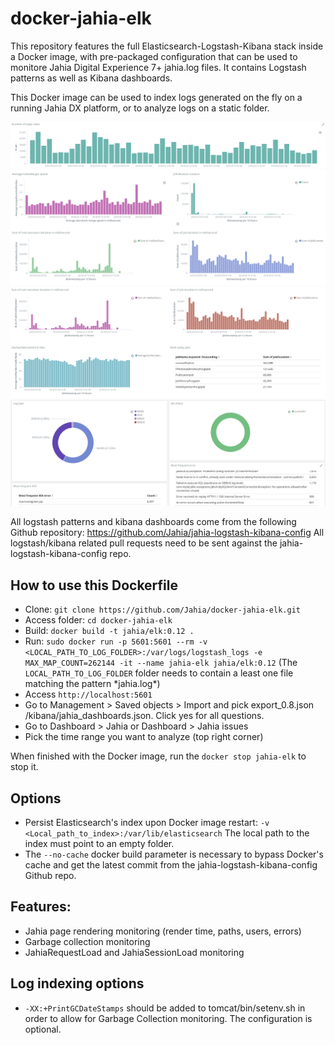 # docker-jahia-elk

This repository features the full Elasticsearch-Logstash-Kibana stack inside a Docker image, with pre-packaged configuration that can be used to monitore Jahia Digital Experience 7+ jahia.log files. It contains Logstash patterns as well as Kibana dashboards.

This Docker image can be used to index logs generated on the fly on a running Jahia DX platform, or to analyze logs on a static folder.

![Number of page view per day](./images/render-count.png)
![Various statistics](./images/ratios.png)
![Job execution](./images/job-execution.png)
![Most frequent errors](./images/errors.png)

All logstash patterns and kibana dashboards come from the following Github repository: https://github.com/Jahia/jahia-logstash-kibana-config
All logstash/kibana related pull requests need to be sent against the jahia-logstash-kibana-config repo.

## How to use this Dockerfile
* Clone: `git clone https://github.com/Jahia/docker-jahia-elk.git`
* Access folder: `cd docker-jahia-elk`
* Build: `docker build -t jahia/elk:0.12 .`
* Run: `sudo docker run -p 5601:5601 --rm -v <LOCAL_PATH_TO_LOG_FOLDER>:/var/logs/logstash_logs -e MAX_MAP_COUNT=262144 -it --name jahia-elk jahia/elk:0.12` (The `LOCAL_PATH_TO_LOG_FOLDER` folder needs to contain a least one file matching the pattern \*jahia.log\*)
* Access `http://localhost:5601`
* Go to Management > Saved objects > Import and pick export_0.8.json <GitRepo>/kibana/jahia_dashboards.json. Click yes for all questions.
* Go to Dashboard > Jahia or Dashboard > Jahia issues
* Pick the time range you want to analyze (top right corner)

When finished with the Docker image, run the `docker stop jahia-elk` to stop it.

## Options
* Persist Elasticsearch's index upon Docker image restart: `-v <Local_path_to_index>:/var/lib/elasticsearch`
The local path to the index must point to an empty folder.
* The `--no-cache` docker build parameter is necessary to bypass Docker's cache and get the latest commit from the jahia-logstash-kibana-config Github repo.

## Features:
 * Jahia page rendering monitoring (render time, paths, users, errors)
 * Garbage collection monitoring
 * JahiaRequestLoad and JahiaSessionLoad monitoring

## Log indexing options
 * `-XX:+PrintGCDateStamps` should be added to tomcat/bin/setenv.sh in order to allow for Garbage Collection monitoring. The configuration is optional.
